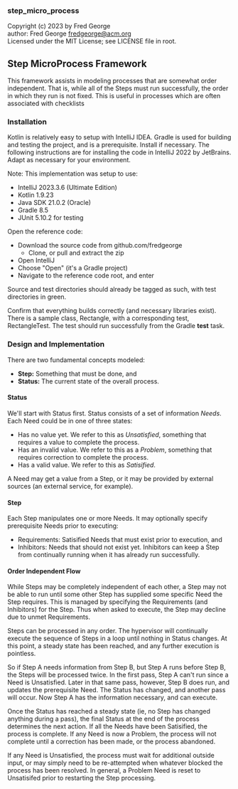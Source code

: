 ### step_micro_process

Copyright (c) 2023 by Fred George  
author: Fred George  fredgeorge@acm.org  
Licensed under the MIT License; see LICENSE file in root.

## Step MicroProcess Framework

This framework assists in modeling processes that are 
somewhat order independent. That is, while all of the 
Steps must run successfully, the order in which they 
run is not fixed. This is useful in processes which 
are often associated with checklists

### Installation

Kotlin is relatively easy to setup with IntelliJ IDEA. 
Gradle is used for building and testing the project, and is a 
prerequisite. Install if necessary.
The following instructions are for installing the code 
in IntelliJ 2022 by JetBrains. 
Adapt as necessary for your environment.

Note: This implementation was setup to use:

- IntelliJ 2023.3.6 (Ultimate Edition)
- Kotlin 1.9.23
- Java SDK 21.0.2 (Oracle)
- Gradle 8.5
- JUnit 5.10.2 for testing

Open the reference code:

- Download the source code from github.com/fredgeorge
    - Clone, or pull and extract the zip
- Open IntelliJ
- Choose "Open" (it's a Gradle project)
- Navigate to the reference code root, and enter

Source and test directories should already be tagged as such,
with test directories in green.

Confirm that everything builds correctly (and necessary 
libraries exist). There is a sample class, Rectangle, with 
a corresponding test, RectangleTest. The test should run 
successfully from the Gradle __test__ task.

### Design and Implementation

There are two fundamental concepts modeled:

- __Step:__ Something that must be done, and
- __Status:__ The current state of the overall process.

#### Status

We'll start with Status first. Status consists of a set of 
information _Needs_. Each Need could be in one of three
states:

- Has no value yet. We refer to this as _Unsatisfied_,
something that requires a value to complete the process.
- Has an invalid value. We refer to this as a _Problem_, 
something that requires correction to complete the process.
- Has a valid value. We refer to this as _Satisified_.

A Need may get a value from a Step, or it may be provided
by external sources (an external service, for example).

#### Step

Each Step manipulates one or more Needs. It may optionally 
specify prerequisite Needs prior to executing:

- Requirements: Satisified Needs that must exist prior 
to execution, and
- Inhibitors: Needs that should not exist yet. Inhibitors can
keep a Step from continually running when it has already run 
successfully.

#### Order Independent Flow

While Steps may be completely independent of each other, a
Step may not be able to run until some other Step has supplied
some specific Need the Step requires. This is managed by specifying
the Requirements (and Inhibitors) for the Step. Thus when asked to
execute, the Step may decline due to unmet Requirements.

Steps can be processed in any order. The hypervisor will 
continually execute the sequence of Steps in a loop until 
nothing in Status changes. At this point, a steady state
has been reached, and any further execution is pointless. 

So if Step A needs information from Step B, but Step
A runs before Step B, the Steps will be processed twice. In 
the first pass, Step A can't run since a Need is Unsatisfied.
Later in that same pass, however, Step B does run, and updates the
prerequisite Need. The Status has changed, and another pass 
will occur. Now Step A has the information necessary, and can 
execute.

Once the Status has reached a steady state (ie, no Step has 
changed anything during a pass), the final Status at the 
end of the process determines the next action.
If all the Needs have been Satisified, the process is complete. If
any Need is now a Problem, the process will not complete until a
correction has been made, or the process abandoned.

If any Need is Unsatisfied, the process must wait for additional
outside input, or may simply need to be re-attempted when whatever
blocked the process has been resolved. In general, a Problem Need 
is reset to Unsatisifed prior to restarting the Step processing.

